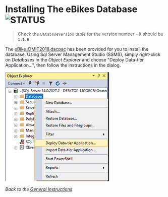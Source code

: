 # Installing The eBikes Database ![STATUS](https://img.shields.io/badge/Status-V1.1.0-green?logo=jekyll)

> Check the `DatabaseVersion` table for the version number - it should be **`1.1.0`**

The [eBike_DMIT2018.dacpac](./eBike_DMIT2018.dacpac) has been provided for you to install the database. Using Sql Server Management Studio (SSMS), simply right-click on *Databases* in the *Object Explorer* and choose "Deploy Data-tier Application...", then follow the instructions in the dialog.

![DacPac Install](./DeployDacPac.png)

*Back to the [General Instructions](./../README.md)*
